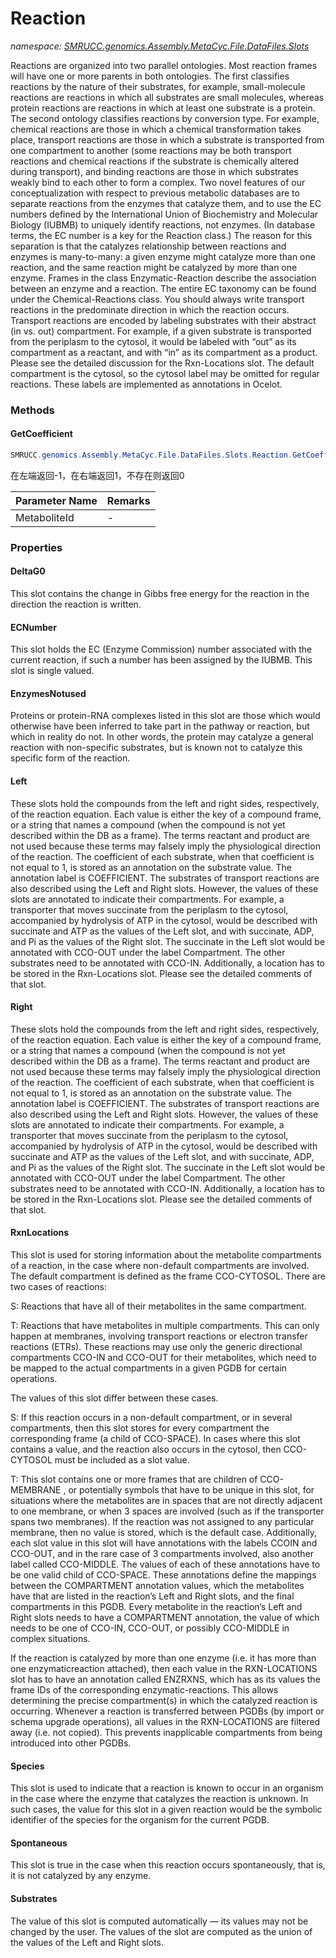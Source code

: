 ﻿# Reaction
_namespace: [SMRUCC.genomics.Assembly.MetaCyc.File.DataFiles.Slots](./index.md)_

Reactions are organized into two parallel ontologies. Most reaction frames will have one
 or more parents in both ontologies. The first classifies reactions by the nature of their
 substrates, for example, small-molecule reactions are reactions in which all substrates are
 small molecules, whereas protein reactions are reactions in which at least one substrate
 is a protein. The second ontology classifies reactions by conversion type. For example,
 chemical reactions are those in which a chemical transformation takes place, transport
 reactions are those in which a substrate is transported from one compartment to another
 (some reactions may be both transport reactions and chemical reactions if the substrate is
 chemically altered during transport), and binding reactions are those in which substrates
 weakly bind to each other to form a complex.
 Two novel features of our conceptualization with respect to previous metabolic databases
 are to separate reactions from the enzymes that catalyze them, and to use the EC numbers
 defined by the International Union of Biochemistry and Molecular Biology (IUBMB) to
 uniquely identify reactions, not enzymes. (In database terms, the EC number is a key
 for the Reaction class.) The reason for this separation is that the catalyzes relationship
 between reactions and enzymes is many-to-many: a given enzyme might catalyze more
 than one reaction, and the same reaction might be catalyzed by more than one enzyme.
 Frames in the class Enzymatic-Reaction describe the association between an enzyme and
 a reaction. The entire EC taxonomy can be found under the Chemical-Reactions class.
 You should always write transport reactions in the predominate direction in which the
 reaction occurs. Transport reactions are encoded by labeling substrates with their abstract
 (in vs. out) compartment. For example, if a given substrate is transported from the
 periplasm to the cytosol, it would be labeled with “out” as its compartment as a reactant,
 and with “in” as its compartment as a product. Please see the detailed discussion for the
 Rxn-Locations slot. The default compartment is the cytosol, so the cytosol label may be
 omitted for regular reactions. These labels are implemented as annotations in Ocelot.



### Methods

#### GetCoefficient
```csharp
SMRUCC.genomics.Assembly.MetaCyc.File.DataFiles.Slots.Reaction.GetCoefficient(System.String)
```
在左端返回-1，在右端返回1，不存在则返回0

|Parameter Name|Remarks|
|--------------|-------|
|MetaboliteId|-|



### Properties

#### DeltaG0
This slot contains the change in Gibbs free energy for the reaction in the direction the
 reaction is written.
#### ECNumber
This slot holds the EC (Enzyme Commission) number associated with the current reaction,
 if such a number has been assigned by the IUBMB. This slot is single valued.
#### EnzymesNotused
Proteins or protein-RNA complexes listed in this slot are those which would otherwise
 have been inferred to take part in the pathway or reaction, but which in reality do not. In
 other words, the protein may catalyze a general reaction with non-specific substrates, but
 is known not to catalyze this specific form of the reaction.
#### Left
These slots hold the compounds from the left and right sides, respectively, of the reaction
 equation. Each value is either the key of a compound frame, or a string that names a
 compound (when the compound is not yet described within the DB as a frame). The terms
 reactant and product are not used because these terms may falsely imply the physiological
 direction of the reaction.
 The coefficient of each substrate, when that coefficient is not equal to 1, is stored as an
 annotation on the substrate value. The annotation label is COEFFICIENT.
 The substrates of transport reactions are also described using the Left and Right slots.
 However, the values of these slots are annotated to indicate their compartments. For
 example, a transporter that moves succinate from the periplasm to the cytosol, accompanied
 by hydrolysis of ATP in the cytosol, would be described with succinate and ATP as
 the values of the Left slot, and with succinate, ADP, and Pi as the values of the Right
 slot. The succinate in the Left slot would be annotated with CCO-OUT under the label
 Compartment. The other substrates need to be annotated with CCO-IN. Additionally, a
 location has to be stored in the Rxn-Locations slot. Please see the detailed comments of
 that slot.
#### Right
These slots hold the compounds from the left and right sides, respectively, of the reaction
 equation. Each value is either the key of a compound frame, or a string that names a
 compound (when the compound is not yet described within the DB as a frame). The terms
 reactant and product are not used because these terms may falsely imply the physiological
 direction of the reaction.
 The coefficient of each substrate, when that coefficient is not equal to 1, is stored as an
 annotation on the substrate value. The annotation label is COEFFICIENT.
 The substrates of transport reactions are also described using the Left and Right slots.
 However, the values of these slots are annotated to indicate their compartments. For
 example, a transporter that moves succinate from the periplasm to the cytosol, accompanied
 by hydrolysis of ATP in the cytosol, would be described with succinate and ATP as
 the values of the Left slot, and with succinate, ADP, and Pi as the values of the Right
 slot. The succinate in the Left slot would be annotated with CCO-OUT under the label
 Compartment. The other substrates need to be annotated with CCO-IN. Additionally, a
 location has to be stored in the Rxn-Locations slot. Please see the detailed comments of
 that slot.
#### RxnLocations
This slot is used for storing information about the metabolite compartments of a reaction,
 in the case where non-default compartments are involved. The default compartment is
 defined as the frame CCO-CYTOSOL. There are two cases of reactions:
 
 S: Reactions that have all of their metabolites in the same compartment.
 
 T: Reactions that have metabolites in multiple compartments. This can only happen
 at membranes, involving transport reactions or electron transfer reactions (ETRs).
 These reactions may use only the generic directional compartments CCO-IN and
 CCO-OUT for their metabolites, which need to be mapped to the actual compartments
 in a given PGDB for certain operations.
 
 The values of this slot differ between these cases.
 
 S: If this reaction occurs in a non-default compartment, or in several compartments,
 then this slot stores for every compartment the corresponding frame (a child of
 CCO-SPACE). In cases where this slot contains a value, and the reaction also occurs
 in the cytosol, then CCO-CYTOSOL must be included as a slot value.
 
 T: This slot contains one or more frames that are children of CCO-MEMBRANE ,
 or potentially symbols that have to be unique in this slot, for situations where the
 metabolites are in spaces that are not directly adjacent to one membrane, or when 3
 spaces are involved (such as if the transporter spans two membranes). If the reaction
 was not assigned to any particular membrane, then no value is stored, which is the
 default case.
 Additionally, each slot value in this slot will have annotations with the labels 
 CCOIN and CCO-OUT, and in the rare case of 3 compartments involved, also another
 label called CCO-MIDDLE. The values of each of these annotations have to be one valid 
 child of CCO-SPACE. These annotations define the mappings between the COMPARTMENT 
 annotation values, which the metabolites have that are listed in the reaction’s Left 
 and Right slots, and the final compartments in this PGDB.
 Every metabolite in the reaction’s Left and Right slots needs to have a COMPARTMENT
 annotation, the value of which needs to be one of CCO-IN, CCO-OUT, or possibly 
 CCO-MIDDLE in complex situations.
 
 If the reaction is catalyzed by more than one enzyme (i.e. it has more than one 
 enzymaticreaction attached), then each value in the RXN-LOCATIONS slot has to have an 
 annotation called ENZRXNS, which has as its values the frame IDs of the corresponding
 enzymatic-reactions. This allows determining the precise compartment(s) in which the
 catalyzed reaction is occurring.
 Whenever a reaction is transferred between PGDBs (by import or schema upgrade operations),
 all values in the RXN-LOCATIONS are filtered away (i.e. not copied). This
 prevents inapplicable compartments from being introduced into other PGDBs.
#### Species
This slot is used to indicate that a reaction is known to occur in an organism in the case
 where the enzyme that catalyzes the reaction is unknown. In such cases, the value for this
 slot in a given reaction would be the symbolic identifier of the species for the organism
 for the current PGDB.
#### Spontaneous
This slot is true in the case when this reaction occurs spontaneously, that is, it is not
 catalyzed by any enzyme.
#### Substrates
The value of this slot is computed automatically — its values may not be changed by the
 user. The values of the slot are computed as the union of the values of the Left and Right
 slots.
